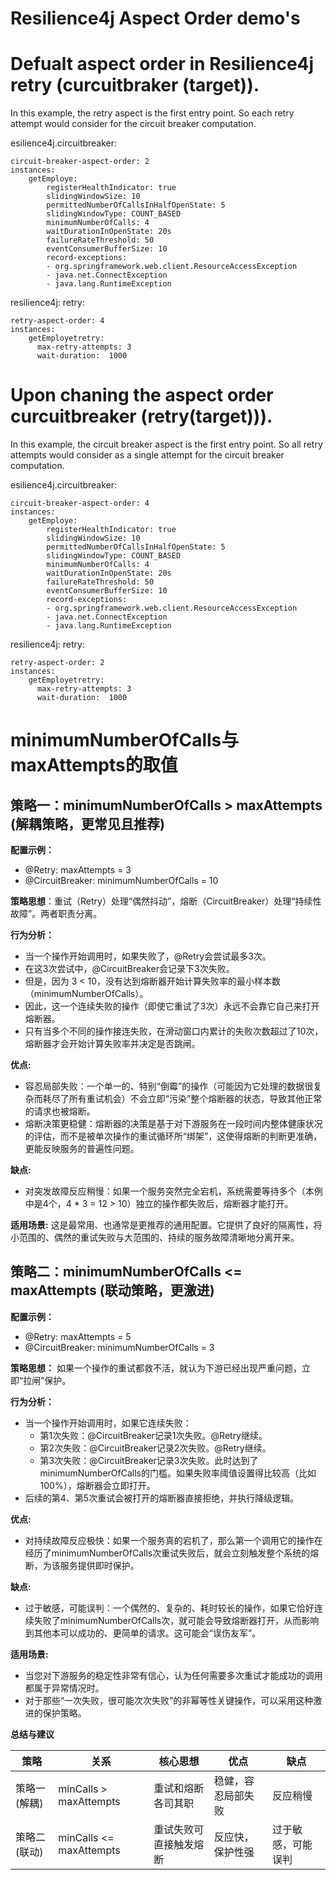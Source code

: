 
# Resilience4j Aspect Order demo's
# Defualt aspect order in Resilience4j retry (curcuitbraker (target)).

 In this example, the retry aspect is the first entry point. So each retry attempt would consider for the circuit breaker computation.  
 
 esilience4j.circuitbreaker:
	
    circuit-breaker-aspect-order: 2	
    instances:	
        getEmploye:		
            registerHealthIndicator: true
            slidingWindowSize: 10
            permittedNumberOfCallsInHalfOpenState: 5
            slidingWindowType: COUNT_BASED
            minimumNumberOfCalls: 4
            waitDurationInOpenState: 20s
            failureRateThreshold: 50
            eventConsumerBufferSize: 10
            record-exceptions:
            - org.springframework.web.client.ResourceAccessException
            - java.net.ConnectException
            - java.lang.RuntimeException
        
resilience4j:
  retry:
  
    retry-aspect-order: 4
    instances:
        getEmployetretry:
          max-retry-attempts: 3
          wait-duration:  1000

# Upon chaning the aspect  order curcuitbreaker (retry(target))).

 In this example, the circuit breaker aspect is the first entry point. So all retry attempts would consider as a single attempt for the circuit breaker computation. 
 
 esilience4j.circuitbreaker:
 
    circuit-breaker-aspect-order: 4
    instances:
        getEmploye:
            registerHealthIndicator: true
            slidingWindowSize: 10
            permittedNumberOfCallsInHalfOpenState: 5
            slidingWindowType: COUNT_BASED
            minimumNumberOfCalls: 4
            waitDurationInOpenState: 20s
            failureRateThreshold: 50
            eventConsumerBufferSize: 10
            record-exceptions:
            - org.springframework.web.client.ResourceAccessException
            - java.net.ConnectException
            - java.lang.RuntimeException
        
resilience4j:
  retry:
  
    retry-aspect-order: 2
    instances:
        getEmployetretry:
          max-retry-attempts: 3
          wait-duration:  1000


# minimumNumberOfCalls与maxAttempts的取值
## 策略一：minimumNumberOfCalls > maxAttempts (解耦策略，更常见且推荐)
**配置示例：**

- @Retry: maxAttempts = 3
- @CircuitBreaker: minimumNumberOfCalls = 10

**策略思想**：重试（Retry）处理“偶然抖动”，熔断（CircuitBreaker）处理“持续性故障”。两者职责分离。

**行为分析：**
- 当一个操作开始调用时，如果失败了，@Retry会尝试最多3次。
- 在这3次尝试中，@CircuitBreaker会记录下3次失败。
- 但是，因为 3 < 10，没有达到熔断器开始计算失败率的最小样本数（minimumNumberOfCalls）。
- 因此，这一个连续失败的操作（即使它重试了3次）永远不会靠它自己来打开熔断器。
- 只有当多个不同的操作接连失败，在滑动窗口内累计的失败次数超过了10次，熔断器才会开始计算失败率并决定是否跳闸。

**优点:**
- 容忍局部失败：一个单一的、特别“倒霉”的操作（可能因为它处理的数据很复杂而耗尽了所有重试机会）不会立即“污染”整个熔断器的状态，导致其他正常的请求也被熔断。
- 熔断决策更稳健：熔断器的决策是基于对下游服务在一段时间内整体健康状况的评估，而不是被单次操作的重试循环所“绑架”，这使得熔断的判断更准确，更能反映服务的普遍性问题。

**缺点:**
- 对突发故障反应稍慢：如果一个服务突然完全宕机，系统需要等待多个（本例中是4个，4 * 3 = 12 > 10）独立的操作都失败后，熔断器才能打开。

**适用场景:**
这是最常用、也通常是更推荐的通用配置。它提供了良好的隔离性，将小范围的、偶然的重试失败与大范围的、持续的服务故障清晰地分离开来。

## 策略二：minimumNumberOfCalls <= maxAttempts (联动策略，更激进)
**配置示例：**
- @Retry: maxAttempts = 5
- @CircuitBreaker: minimumNumberOfCalls = 3

**策略思想：** 如果一个操作的重试都救不活，就认为下游已经出现严重问题，立即“拉闸”保护。

**行为分析：**
- 当一个操作开始调用时，如果它连续失败：
  - 第1次失败：@CircuitBreaker记录1次失败。@Retry继续。
  - 第2次失败：@CircuitBreaker记录2次失败。@Retry继续。
  - 第3次失败：@CircuitBreaker记录3次失败。此时达到了minimumNumberOfCalls的门槛。如果失败率阈值设置得比较高（比如100%），熔断器会立即打开。
- 后续的第4、第5次重试会被打开的熔断器直接拒绝，并执行降级逻辑。

**优点:**
- 对持续故障反应极快：如果一个服务真的宕机了，那么第一个调用它的操作在经历了minimumNumberOfCalls次重试失败后，就会立刻触发整个系统的熔断，为该服务提供即时保护。

**缺点:**
- 过于敏感，可能误判：一个偶然的、复杂的、耗时较长的操作，如果它恰好连续失败了minimumNumberOfCalls次，就可能会导致熔断器打开，从而影响到其他本可以成功的、更简单的请求。这可能会“误伤友军”。

**适用场景:**
- 当您对下游服务的稳定性非常有信心，认为任何需要多次重试才能成功的调用都属于异常情况时。
- 对于那些“一次失败，很可能次次失败”的非幂等性关键操作，可以采用这种激进的保护策略。

**总结与建议**

| 策略 | 关系 | 核心思想 | 优点 | 缺点 |
|----|----|------|----|----|
| 策略一 (解耦)| minCalls > maxAttempts|重试和熔断各司其职|稳健，容忍局部失败|反应稍慢|
| 策略二 (联动)| minCalls <= maxAttempts|重试失败可直接触发熔断|反应快，保护性强|过于敏感，可能误判|

